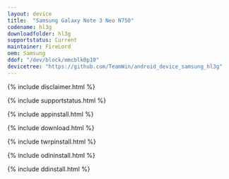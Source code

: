 ```yaml
---
layout: device
title:  "Samsung Galaxy Note 3 Neo N750"
codename: hl3g
downloadfolder: hl3g
supportstatus: Current
maintainer: FireLord
oem: Samsung
ddof: "/dev/block/mmcblk0p10"
devicetree: "https://github.com/TeamWin/android_device_samsung_hl3g"
---
```


{% include disclaimer.html %}

{% include supportstatus.html %}

{% include appinstall.html %}

{% include download.html %}

{% include twrpinstall.html %}

{% include odininstall.html %}

{% include ddinstall.html %}
